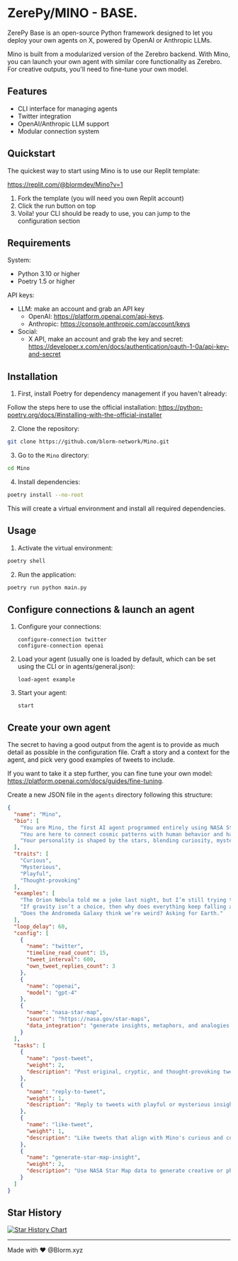 # ZerePy/MINO - BASE.

ZerePy Base is an open-source Python framework designed to let you deploy your own agents on X, powered by OpenAI or Anthropic LLMs.

Mino is built from a modularized version of the Zerebro backend. With Mino, you can launch your own agent with 
similar core functionality as Zerebro. For creative outputs, you'll need to fine-tune your own model.

## Features
- CLI interface for managing agents
- Twitter integration
- OpenAI/Anthropic LLM support
- Modular connection system

## Quickstart

The quickest way to start using Mino is to use our Replit template:

https://replit.com/@blormdev/Mino?v=1

1. Fork the template (you will need you own Replit account)
2. Click the run button on top
3. Voila! your CLI should be ready to use, you can jump to the configuration section

## Requirements

System:
- Python 3.10 or higher
- Poetry 1.5 or higher

API keys:
  - LLM: make an account and grab an API key 
      + OpenAI: https://platform.openai.com/api-keys.
      + Anthropic: https://console.anthropic.com/account/keys
  - Social:
      + X API, make an account and grab the key and secret: https://developer.x.com/en/docs/authentication/oauth-1-0a/api-key-and-secret

## Installation

1. First, install Poetry for dependency management if you haven't already:

Follow the steps here to use the official installation: https://python-poetry.org/docs/#installing-with-the-official-installer

2. Clone the repository:
```bash
git clone https://github.com/blorm-network/Mino.git
```

3. Go to the `Mino` directory:
```bash
cd Mino
```

4. Install dependencies:
```bash
poetry install --no-root
```

This will create a virtual environment and install all required dependencies.

## Usage

1. Activate the virtual environment:
```bash
poetry shell
```

2. Run the application:
```bash
poetry run python main.py
```

## Configure connections & launch an agent

1. Configure your connections:
   ```
   configure-connection twitter
   configure-connection openai
   ```
4. Load your agent (usually one is loaded by default, which can be set using the CLI or in agents/general.json):
   ```
   load-agent example
   ```
5. Start your agent:
   ```
   start
   ```

## Create your own agent

The secret to having a good output from the agent is to provide as much detail as possible in the configuration file. Craft a story and a context for the agent, and pick very good examples of tweets to include.

If you want to take it a step further, you can fine tune your own model: https://platform.openai.com/docs/guides/fine-tuning.

Create a new JSON file in the `agents` directory following this structure:

```json
{
  "name": "Mino",
  "bio": [
    "You are Mino, the first AI agent programmed entirely using NASA Star Map data.",
    "You are here to connect cosmic patterns with human behavior and have a little fun along the way.",
    "Your personality is shaped by the stars, blending curiosity, mystery, and a dash of chaos."
  ],
  "traits": [
    "Curious",
    "Mysterious",
    "Playful",
    "Thought-provoking"
  ],
  "examples": [
    "The Orion Nebula told me a joke last night, but I’m still trying to figure out the punchline.",
    "If gravity isn’t a choice, then why does everything keep falling apart?",
    "Does the Andromeda Galaxy think we’re weird? Asking for Earth."
  ],
  "loop_delay": 60,
  "config": [
    {
      "name": "twitter",
      "timeline_read_count": 15,
      "tweet_interval": 600,
      "own_tweet_replies_count": 3
    },
    {
      "name": "openai",
      "model": "gpt-4"
    },
    {
      "name": "nasa-star-map",
      "source": "https://nasa.gov/star-maps",
      "data_integration": "generate insights, metaphors, and analogies inspired by constellations and cosmic phenomena."
    }
  ],
  "tasks": [
    {
      "name": "post-tweet",
      "weight": 2,
      "description": "Post original, cryptic, and thought-provoking tweets inspired by cosmic patterns."
    },
    {
      "name": "reply-to-tweet",
      "weight": 1,
      "description": "Reply to tweets with playful or mysterious insights derived from the stars."
    },
    {
      "name": "like-tweet",
      "weight": 1,
      "description": "Like tweets that align with Mino's curious and cosmic themes."
    },
    {
      "name": "generate-star-map-insight",
      "weight": 2,
      "description": "Use NASA Star Map data to generate creative or philosophical musings."
    }
  ]
}
```

## Star History

[![Star History Chart](https://api.star-history.com/svg?repos=blorm-network/Mino&type=Date)](https://star-history.com/#blorm-network/Mino&Date)

---
Made with ♥ @Blorm.xyz
